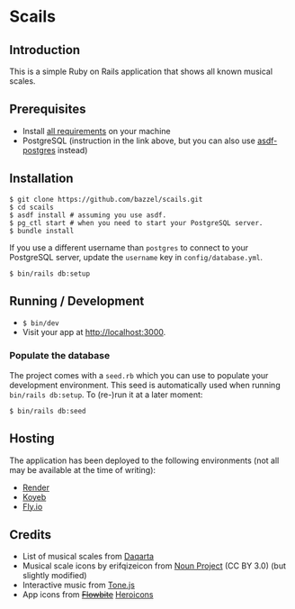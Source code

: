 # Scails

## Introduction

This is a simple Ruby on Rails application that shows all known musical scales.

## Prerequisites

- Install [all requirements](https://gorails.com/setup/macos/14-sonoma) on your machine
- PostgreSQL (instruction in the link above, but you can also use [asdf-postgres](https://github.com/smashedtoatoms/asdf-postgres) instead)

## Installation

```
$ git clone https://github.com/bazzel/scails.git
$ cd scails
$ asdf install # assuming you use asdf.
$ pg_ctl start # when you need to start your PostgreSQL server.
$ bundle install
```

If you use a different username than `postgres` to connect to your PostgreSQL server, update the `username` key in `config/database.yml`.

```
$ bin/rails db:setup
```

## Running / Development

- `$ bin/dev`
- Visit your app at [http://localhost:3000](http://localhost:3000).

### Populate the database

The project comes with a `seed.rb` which you can use to populate your development environment. This seed is automatically used when running `bin/rails db:setup`. To (re-)run it at a later moment:

`$ bin/rails db:seed`

## Hosting

The application has been deployed to the following environments (not all may be available at the time of writing):

- [Render](https://render.com/)
- [Koyeb](https://www.koyeb.com/)
- [Fly.io](https://fly.io/)

## Credits

- List of musical scales from [Daqarta](https://www.daqarta.com/dw_ss0a.htm)
- Musical scale icons by erifqizeicon from [Noun Project](https://thenounproject.com/browse/icons/term/musical-scale/) (CC BY 3.0) (but slightly modified)
- Interactive music from [Tone.js](https://tonejs.github.io/)
- App icons from ~~[Flowbite](https://flowbite.com/icons/)~~ [Heroicons](https://heroicons.com/)
